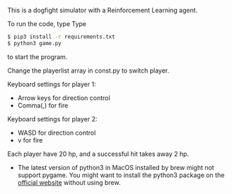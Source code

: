 This is a dogfight simulator with a Reinforcement Learning agent. 

To run the code, type
Type
```bash
$ pip3 install -r requirements.txt
$ python3 game.py
```
to start the program.

Change the playerlist array in const.py to switch player.

Keyboard settings for player 1:
- Arrow keys for direction control
- Comma(,) for fire

Keyboard settings for player 2:
- WASD for direction control
- v for fire

Each player have 20 hp, and a successful hit takes away 2 hp.

* The latest version of python3 in MacOS installed by brew might not support pygame. You might want to install the python3 package on the [official website](https://www.python.org/downloads/) without using brew.
